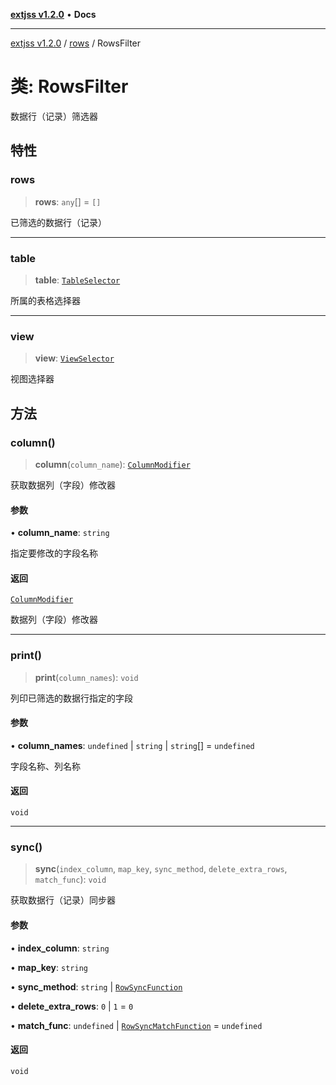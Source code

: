 [**extjss v1.2.0**](../../README.md) • **Docs**

***

[extjss v1.2.0](../../modules.md) / [rows](../README.md) / RowsFilter

# 类: RowsFilter

数据行（记录）筛选器

## 特性

### rows

> **rows**: `any`[] = `[]`

已筛选的数据行（记录）

***

### table

> **table**: [`TableSelector`](../../table/classes/TableSelector.md)

所属的表格选择器

***

### view

> **view**: [`ViewSelector`](../../view/classes/ViewSelector.md)

视图选择器

## 方法

### column()

> **column**(`column_name`): [`ColumnModifier`](../../column/classes/ColumnModifier.md)

获取数据列（字段）修改器

#### 参数

• **column\_name**: `string`

指定要修改的字段名称

#### 返回

[`ColumnModifier`](../../column/classes/ColumnModifier.md)

数据列（字段）修改器

***

### print()

> **print**(`column_names`): `void`

列印已筛选的数据行指定的字段

#### 参数

• **column\_names**: `undefined` \| `string` \| `string`[] = `undefined`

字段名称、列名称

#### 返回

`void`

***

### sync()

> **sync**(`index_column`, `map_key`, `sync_method`, `delete_extra_rows`, `match_func`): `void`

获取数据行（记录）同步器

#### 参数

• **index\_column**: `string`

• **map\_key**: `string`

• **sync\_method**: `string` \| [`RowSyncFunction`](../../types/namespaces/Types/type-aliases/RowSyncFunction.md)

• **delete\_extra\_rows**: `0` \| `1` = `0`

• **match\_func**: `undefined` \| [`RowSyncMatchFunction`](../../types/namespaces/Types/type-aliases/RowSyncMatchFunction.md) = `undefined`

#### 返回

`void`
